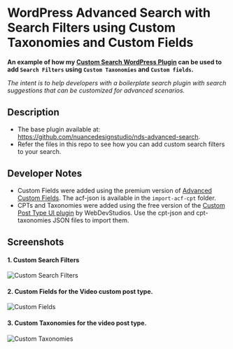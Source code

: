 # WordPress Advanced Search with Search Filters using Custom Taxonomies and Custom Fields

**An example of how my [Custom Search WordPress Plugin](https://github.com/nuancedesignstudio/nds-advanced-search) can be used to add `Search Filters` using `Custom Taxonomies` and `Custom fields`.**

_The intent is to help developers with a boilerplate search plugin with search suggestions that can be customized for advanced scenarios._

## Description

* The base plugin available at: https://github.com/nuancedesignstudio/nds-advanced-search.
* Refer the files in this repo to see how you can add custom search filters to your search.

## Developer Notes

* Custom Fields were added using the premium version of [Advanced Custom Fields](https://wordpress.org/plugins/advanced-custom-fields/). The acf-json is available in the `import-acf-cpt` folder.
* CPTs and Taxonomies were added using the free version of the [Custom Post Type UI plugin](https://wordpress.org/plugins/custom-post-type-ui/) by WebDevStudios. Use the cpt-json and cpt-taxonomies JSON files to import them.


## Screenshots

#### 1. Custom Search Filters
![Custom Search Filters](https://www.nuancedesignstudio.in/nds.in/wp-content/uploads/2018/01/advanced-search-with-search-filters-cutomfields-taxonomies.png)

#### 2. Custom Fields for the Video custom post type.
![Custom Fields](https://www.nuancedesignstudio.in/nds.in/wp-content/uploads/2018/01/custom-fields-with-acf.png)

#### 3. Custom Taxonomies for the video post type.
![Custom Taxonomies](https://www.nuancedesignstudio.in/nds.in/wp-content/uploads/2018/01/custom-taxonomies-for-cpt.png)